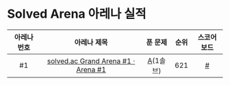 # Solved Arena 아레나 실적

|아레나 번호|아레나 제목|푼 문제|순위|스코어보드
|:---:|:---:|:---:|:---:|:---:|
|#1|<a href='https://www.acmicpc.net/contest/view/1065'>solved.ac Grand Arena #1 · Arena #1</a>|<a  href='https://github.com/happydm09/Baekjoon-Contest/blob/main/1065-1(A).py'>A</a>(1솔브)|621|<a href='https://scoreboard.solved.ac/?contestId=1065'>#</a>|
